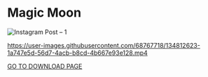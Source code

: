 # Magic Moon
![Instagram Post – 1](https://user-images.githubusercontent.com/68767718/138893097-0d1e2bc2-8ad0-4232-849f-6948ac5b7cb2.jpg)

https://user-images.githubusercontent.com/68767718/134812623-1a747e5d-56d7-4acb-b8cd-4b667e93e128.mp4

[GO TO DOWNLOAD PAGE](https://dev-yasar.github.io/Magic-moon_apk/)
